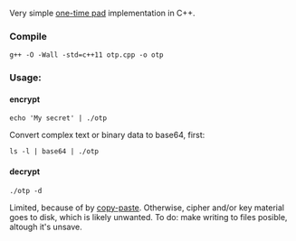 Very simple [one-time pad](https://en.wikipedia.org/wiki/One-time_pad) implementation in C++.

### Compile

````
g++ -O -Wall -std=c++11 otp.cpp -o otp
````

### Usage:

#### encrypt

````
echo 'My secret' | ./otp
````

Convert complex text or binary data to base64, first:

````
ls -l | base64 | ./otp
````

#### decrypt

````
./otp -d
````

Limited, because of by [copy-paste](https://stackoverflow.com/questions/22886167/read-a-string-of-length-greater-than-4096-bytes-from-stdin-in-c).
Otherwise, cipher and/or key material goes to disk, which is likely unwanted. To do: make writing to files posible, altough it's unsave.